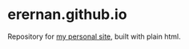 # erernan.github.io
Repository for [my personal site](https://nicklashansen.github.io/), built with plain html.


